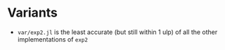 # Variants

- `var/exp2.jl` is the least accurate (but still within 1 ulp) of all the other implementations of `exp2`
